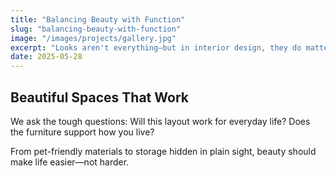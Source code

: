 ```yaml
---
title: "Balancing Beauty with Function"
slug: "balancing-beauty-with-function"
image: "/images/projects/gallery.jpg"
excerpt: "Looks aren't everything—but in interior design, they do matter. We make sure style never sacrifices livability."
date: 2025-05-28
---
```


## Beautiful Spaces That Work

We ask the tough questions: Will this layout work for everyday life? Does the furniture support how you live?

From pet-friendly materials to storage hidden in plain sight, beauty should make life easier—not harder.
